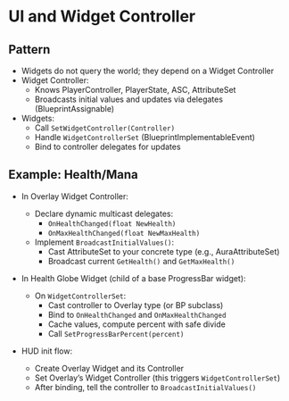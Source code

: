# UI and Widget Controller

## Pattern

- Widgets do not query the world; they depend on a Widget Controller
- Widget Controller:
  - Knows PlayerController, PlayerState, ASC, AttributeSet
  - Broadcasts initial values and updates via delegates (BlueprintAssignable)
- Widgets:
  - Call `SetWidgetController(Controller)`
  - Handle `WidgetControllerSet` (BlueprintImplementableEvent)
  - Bind to controller delegates for updates

## Example: Health/Mana

- In Overlay Widget Controller:
  - Declare dynamic multicast delegates:
    - `OnHealthChanged(float NewHealth)`
    - `OnMaxHealthChanged(float NewMaxHealth)`
  - Implement `BroadcastInitialValues()`:
    - Cast AttributeSet to your concrete type (e.g., AuraAttributeSet)
    - Broadcast current `GetHealth()` and `GetMaxHealth()`

- In Health Globe Widget (child of a base ProgressBar widget):
  - On `WidgetControllerSet`:
    - Cast controller to Overlay type (or BP subclass)
    - Bind to `OnHealthChanged` and `OnMaxHealthChanged`
    - Cache values, compute percent with safe divide
    - Call `SetProgressBarPercent(percent)`

- HUD init flow:
  - Create Overlay Widget and its Controller
  - Set Overlay’s Widget Controller (this triggers `WidgetControllerSet`)
  - After binding, tell the controller to `BroadcastInitialValues()`